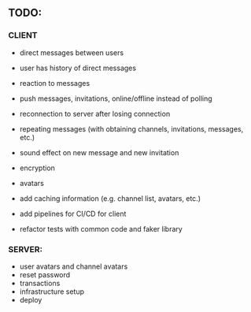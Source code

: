 ## TODO:

### CLIENT

* direct messages between users
* user has history of direct messages
* reaction to messages
* push messages, invitations, online/offline instead of polling
* reconnection to server after losing connection
* repeating messages (with obtaining channels, invitations, messages, etc.)
* sound effect on new message and new invitation
* encryption
* avatars
* add caching information (e.g. channel list, avatars, etc.)
* add pipelines for CI/CD for client

* refactor tests with common code and faker library

### SERVER:

* user avatars and channel avatars
* reset password
* transactions
* infrastructure setup
* deploy
